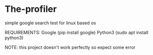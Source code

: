 # The-profiler
simple google search test for linux based os

REQUIREMENTS:
Google (pip install google)
Python3 (sudo apt install python3)


NOTE:
this project doesn't work perfectly
so expect some error
